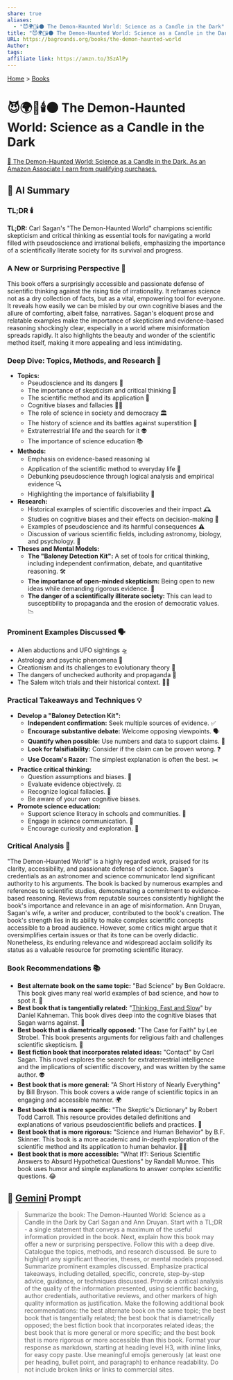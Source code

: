 ```yaml
---
share: true
aliases:
  - "😈🌍🔬🕯️🌑 The Demon-Haunted World: Science as a Candle in the Dark"
title: "😈🌍🔬🕯️🌑 The Demon-Haunted World: Science as a Candle in the Dark"
URL: https://bagrounds.org/books/the-demon-haunted-world
Author: 
tags: 
affiliate link: https://amzn.to/3SzAlPy
---
```

[Home](../index.md) > [Books](./index.md)  
# 😈🌍🔬🕯️🌑 The Demon-Haunted World: Science as a Candle in the Dark  
[🛒 The Demon-Haunted World: Science as a Candle in the Dark. As an Amazon Associate I earn from qualifying purchases.](https://amzn.to/3SzAlPy)  
  
## 🤖 AI Summary  
### TL;DR 🕯️  
**TL;DR:** Carl Sagan's "The Demon-Haunted World" champions scientific skepticism and critical thinking as essential tools for navigating a world filled with pseudoscience and irrational beliefs, emphasizing the importance of a scientifically literate society for its survival and progress.  
  
### A New or Surprising Perspective 🤔  
This book offers a surprisingly accessible and passionate defense of scientific thinking against the rising tide of irrationality. It reframes science not as a dry collection of facts, but as a vital, empowering tool for everyone. It reveals how easily we can be misled by our own cognitive biases and the allure of comforting, albeit false, narratives. Sagan's eloquent prose and relatable examples make the importance of skepticism and evidence-based reasoning shockingly clear, especially in a world where misinformation spreads rapidly. It also highlights the beauty and wonder of the scientific method itself, making it more appealing and less intimidating.  
  
### Deep Dive: Topics, Methods, and Research 🔬  
* **Topics:**  
    * Pseudoscience and its dangers 👹  
    * The importance of skepticism and critical thinking 🧠  
    * The scientific method and its application 🧪  
    * Cognitive biases and fallacies 😵‍💫  
    * The role of science in society and democracy 🏛️  
    * The history of science and its battles against superstition 📜  
    * Extraterrestrial life and the search for it 👽  
    * The importance of science education 📚  
* **Methods:**  
    * Emphasis on evidence-based reasoning 📊  
    * Application of the scientific method to everyday life 📝  
    * Debunking pseudoscience through logical analysis and empirical evidence 🔍  
    * Highlighting the importance of falsifiability 🚫  
* **Research:**  
    * Historical examples of scientific discoveries and their impact 🕰️  
    * Studies on cognitive biases and their effects on decision-making 🤯  
    * Examples of pseudoscience and its harmful consequences ⚠️  
    * Discussion of various scientific fields, including astronomy, biology, and psychology. 🌌  
* **Theses and Mental Models:**  
    * **The "Baloney Detection Kit":** A set of tools for critical thinking, including independent confirmation, debate, and quantitative reasoning. 🛠️  
    * **The importance of open-minded skepticism:** Being open to new ideas while demanding rigorous evidence. 🚪  
    * **The danger of a scientifically illiterate society:** This can lead to susceptibility to propaganda and the erosion of democratic values. 📉  
  
### Prominent Examples Discussed 🗣️  
* Alien abductions and UFO sightings 🛸  
* Astrology and psychic phenomena 🔮  
* Creationism and its challenges to evolutionary theory 🦖  
* The dangers of unchecked authority and propaganda 📢  
* The Salem witch trials and their historical context. 🧙‍♀️  
  
### Practical Takeaways and Techniques 💡  
* **Develop a "Baloney Detection Kit":**  
    * **Independent confirmation:** Seek multiple sources of evidence. ✅  
    * **Encourage substantive debate:** Welcome opposing viewpoints. 🗣️  
    * **Quantify when possible:** Use numbers and data to support claims. 🔢  
    * **Look for falsifiability:** Consider if the claim can be proven wrong. ❓  
    * **Use Occam's Razor:** The simplest explanation is often the best. ✂️  
* **Practice critical thinking:**  
    * Question assumptions and biases. 🧐  
    * Evaluate evidence objectively. ⚖️  
    * Recognize logical fallacies. 🚫  
    * Be aware of your own cognitive biases.  
* **Promote science education:**  
    * Support science literacy in schools and communities. 🏫  
    * Engage in science communication. 📣  
    * Encourage curiosity and exploration. 🔭  
  
### Critical Analysis 🧐  
"The Demon-Haunted World" is a highly regarded work, praised for its clarity, accessibility, and passionate defense of science. Sagan's credentials as an astronomer and science communicator lend significant authority to his arguments. The book is backed by numerous examples and references to scientific studies, demonstrating a commitment to evidence-based reasoning. Reviews from reputable sources consistently highlight the book's importance and relevance in an age of misinformation. Ann Druyan, Sagan's wife, a writer and producer, contributed to the book's creation. The book's strength lies in its ability to make complex scientific concepts accessible to a broad audience. However, some critics might argue that it oversimplifies certain issues or that its tone can be overly didactic. Nonetheless, its enduring relevance and widespread acclaim solidify its status as a valuable resource for promoting scientific literacy.  
  
### Book Recommendations 📚  
* **Best alternate book on the same topic:** "Bad Science" by Ben Goldacre. This book gives many real world examples of bad science, and how to spot it. 🧪  
* **Best book that is tangentially related:** "[Thinking, Fast and Slow](./thinking-fast-and-slow.md)" by Daniel Kahneman. This book dives deep into the cognitive biases that Sagan warns against. 🧠  
* **Best book that is diametrically opposed:** "The Case for Faith" by Lee Strobel. This book presents arguments for religious faith and challenges scientific skepticism. 🙏  
* **Best fiction book that incorporates related ideas:** "Contact" by Carl Sagan. This novel explores the search for extraterrestrial intelligence and the implications of scientific discovery, and was written by the same author. 👽  
* **Best book that is more general:** "A Short History of Nearly Everything" by Bill Bryson. This book covers a wide range of scientific topics in an engaging and accessible manner. 🌍  
* **Best book that is more specific:** "The Skeptic's Dictionary" by Robert Todd Carroll. This resource provides detailed definitions and explanations of various pseudoscientific beliefs and practices. 📖  
* **Best book that is more rigorous:** "Science and Human Behavior" by B.F. Skinner. This book is a more academic and in-depth exploration of the scientific method and its application to human behavior. 🧑‍🏫  
* **Best book that is more accessible:** "What If?: Serious Scientific Answers to Absurd Hypothetical Questions" by Randall Munroe. This book uses humor and simple explanations to answer complex scientific questions. 😂  
   
## 💬 [Gemini](https://gemini.google.com) Prompt  
> Summarize the book: The Demon-Haunted World: Science as a Candle in the Dark by Carl Sagan and Ann Druyan. Start with a TL;DR - a single statement that conveys a maximum of the useful information provided in the book. Next, explain how this book may offer a new or surprising perspective. Follow this with a deep dive. Catalogue the topics, methods, and research discussed. Be sure to highlight any significant theories, theses, or mental models proposed. Summarize prominent examples discussed. Emphasize practical takeaways, including detailed, specific, concrete, step-by-step advice, guidance, or techniques discussed. Provide a critical analysis of the quality of the information presented, using scientific backing, author credentials, authoritative reviews, and other markers of high quality information as justification. Make the following additional book recommendations: the best alternate book on the same topic; the best book that is tangentially related; the best book that is diametrically opposed; the best fiction book that incorporates related ideas; the best book that is more general or more specific; and the best book that is more rigorous or more accessible than this book. Format your response as markdown, starting at heading level H3, with inline links, for easy copy paste. Use meaningful emojis generously (at least one per heading, bullet point, and paragraph) to enhance readability. Do not include broken links or links to commercial sites.